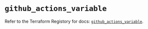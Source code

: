 # `github_actions_variable`

Refer to the Terraform Registory for docs: [`github_actions_variable`](https://registry.terraform.io/providers/integrations/github/5.26.0/docs/resources/actions_variable).
